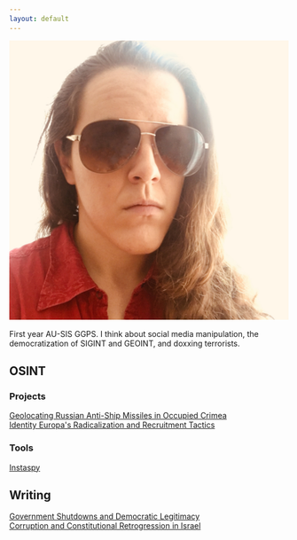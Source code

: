 ```yaml
---
layout: default
---
```


<img class="profile-picture" src="./assets/images/opsecface.jpg">

First year AU-SIS GGPS.  I think about social media manipulation, the democratization of SIGINT and GEOINT, and doxxing terrorists.

## OSINT

### Projects
[Geolocating Russian Anti-Ship Missiles in Occupied Crimea](https://heupchurch.github.io/kerch-strait-bal-geolocation)  
[Identity Europa's Radicalization and Recruitment Tactics](https://heupchurch.github.io/ie-entryism)

### Tools
[Instaspy](https://github.com/heupchurch/instaspy-quick)

## Writing

[Government Shutdowns and Democratic Legitimacy](http://democratic-erosion.com/2019/02/12/government-shutdowns-and-democratic-legitimacy-by-h-upchurch-american-university/)  
[Corruption and Constitutional Retrogression in Israel](http://democratic-erosion.com/2019/03/05/corruption-and-constitutional-retrogression-in-israel-by-h-upchurch/)
